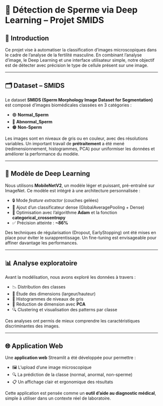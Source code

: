 # 🧪 Détection de Sperme via Deep Learning – Projet SMIDS

## 📌 Introduction

Ce projet vise à automatiser la classification d’images microscopiques dans le cadre de l’analyse de la fertilité masculine. En combinant l’analyse d’image, le Deep Learning et une interface utilisateur simple, notre objectif est de détecter avec précision le type de cellule présent sur une image.

---

## 🗂️ Dataset – SMIDS

Le dataset **SMIDS (Sperm Morphology Image Dataset for Segmentation)** est composé d’images biomédicales classées en 3 catégories :

- 🟢 **Normal_Sperm**  
- 🔵 **Abnormal_Sperm**  
- 🟠 **Non-Sperm**

Les images sont en niveaux de gris ou en couleur, avec des résolutions variables. Un important travail de **prétraitement** a été mené (redimensionnement, histogrammes, PCA) pour uniformiser les données et améliorer la performance du modèle.

---

## 🧠 Modèle de Deep Learning

Nous utilisons **MobileNetV2**, un modèle léger et puissant, pré-entraîné sur ImageNet. Ce modèle est intégré à une architecture personnalisée :

- 🔒 Mode *feature extractor* (couches gelées)
- 🧠 Ajout d’un classificateur dense (GlobalAveragePooling + Dense)
- 🧪 Optimisation avec l’algorithme **Adam** et la fonction **categorical_crossentropy**
- ✅ Précision atteinte : **~86%**

Des techniques de régularisation (Dropout, EarlyStopping) ont été mises en place pour éviter le surapprentissage. Un fine-tuning est envisageable pour affiner davantage les performances.

---

## 📊 Analyse exploratoire

Avant la modélisation, nous avons exploré les données à travers :

- 📉 Distribution des classes
- 📏 Étude des dimensions (largeur/hauteur)
- 🌈 Histogrammes de niveaux de gris
- 📐 Réduction de dimension avec **PCA**
- 🔍 Clustering et visualisation des patterns par classe

Ces analyses ont permis de mieux comprendre les caractéristiques discriminantes des images.

---

## 🌐 Application Web

Une **application web** Streamlit a été développée pour permettre :

- 🖼️ L’upload d’une image microscopique
- 🔍 La prédiction de la classe (normal, anormal, non-sperme)
- 📋 Un affichage clair et ergonomique des résultats

Cette application est pensée comme un **outil d’aide au diagnostic médical**, simple à utiliser dans un contexte réel de laboratoire.




